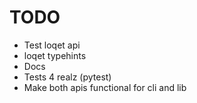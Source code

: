 # TODO
* Test loqet api
* loqet typehints
* Docs
* Tests 4 realz (pytest)
* Make both apis functional for cli and lib
